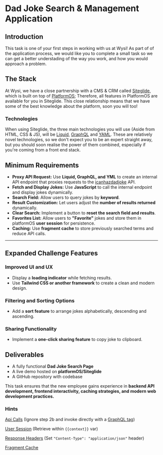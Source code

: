 # Dad Joke Search & Management Application  

## Introduction
This task is one of your first steps in working with us at Wysi!
As part of of the application process, we would like you to complete a small task so we can get a better understading of the way you work, and how you would approach a problem.

## The Stack
At Wysi, we have a close partnership with a CMS & CRM called [Siteglide](https://www.siteglide.com/), which is built on top of [PlatformOS](https://www.platformos.com/); Therefore, all features in PlatformOS are available for you in Siteglide. This close relationship means that we have some of the best knowledge about the platform, soon you will too!

### Technologies
When using Siteglide, the three main technologies you will use (Aside from HTML, CSS & JS), will be [Liquid](https://documentation.platformos.com/api-reference/liquid/introduction), [GraphQL](https://graphql.org/learn/) and [YAML](https://en.wikipedia.org/wiki/YAML). These are relatively novel technologies, so we don't expect you to be an expert straight away, but you should soon realise the power of them combined, especially if you're coming from a front end stack.

## Minimum Requirements  

- **Proxy API Request:** Use **Liquid, GraphQL, and YML** to create an internal API endpoint that proxies requests to the [icanhazdadjoke](https://icanhazdadjoke.com/api) API.  
- **Fetch and Display Jokes:** Use **JavaScript** to call the internal endpoint and display jokes dynamically.  
- **Search Field:** Allow users to query jokes by **keyword**.  
- **Result Customization:** Let users adjust the **number of results returned** dynamically.  
- **Clear Search:** Implement a button to **reset the search field and results**.  
- **Favorites List:** Allow users to **"Favorite"** jokes and store them in platformOS **user session** for persistence.  
- **Caching:** Use **fragment cache** to store previously searched terms and reduce API calls.  

---

## Expanded Challenge Features  

### Improved UI and UX  
- Display a **loading indicator** while fetching results.  
- Use **Tailwind CSS or another framework** to create a clean and modern design.  

### Filtering and Sorting Options  
- Add a **sort feature** to arrange jokes alphabetically, descending and ascending.

### Sharing Functionality  
- Implement a **one-click sharing feature** to copy joke to clipboard.

## Deliverables  

- A fully functional **Dad Joke Search Page**  
- A live demo hosted on **platformOS/Siteglide**  
- A GitHub repository with  codebase

This task ensures that the new employee gains experience in **backend API development, frontend interactivity, caching strategies, and modern web development practices.**

### Hints
[Api Calls](https://documentation.platformos.com/developer-guide/notifications/creating-api-call-notification#step-1-create-api-call-notification) (Ignore step 2b and invoke directly with a [GraphQL tag](https://documentation.platformos.com/api-reference/liquid/platformos-tags#graphql))

[User Session](https://documentation.platformos.com/api-reference/liquid/platformos-tags#session) (Retrieve within `{{context}}` var)

[Response Headers](https://documentation.platformos.com/developer-guide/pages/response-headers) (Set `"Content-Type": "application/json"` header)

[Fragment Cache](https://documentation.platformos.com/best-practices/backend-performance/fragment-cache)
